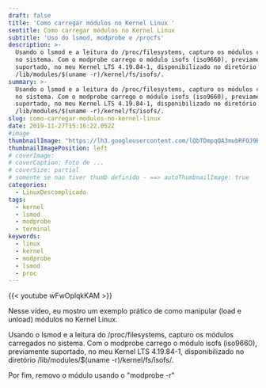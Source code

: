 ```yaml
---
draft: false
title: 'Como carregar módulos no Kernel Linux '
seotitle: Como carregar módulos no Kernel Linux
subtitle: 'Uso do lsmod, modprobe e /procfs'
description: >-
  Usando o lsmod e a leitura do /proc/filesystems, capturo os módulos carregados
  no sistema. Com o modprobe carrego o módulo isofs (iso9660), previamente
  suportado, no meu Kernel LTS 4.19.84-1, disponibilizado no diretório
  /lib/modules/$(uname -r)/kernel/fs/isofs/. 
summary: >-
  Usando o lsmod e a leitura do /proc/filesystems, capturo os módulos carregados
  no sistema. Com o modprobe carrego o módulo isofs (iso9660), previamente
  suportado, no meu Kernel LTS 4.19.84-1, disponibilizado no diretório
  /lib/modules/$(uname -r)/kernel/fs/isofs/. 
slug: como-carregar-modulos-no-kernel-linux
date: 2019-11-27T15:16:22.052Z
#image
thumbnailImage: "https://lh3.googleusercontent.com/lQbTDmpqQA3mubRFOJ9Bdq7cySfxLnP7jDq8lBG2A_z1A3s5RtLIfBBhv8kk2xNVU6LqamgvdFUcjI4hmwWGIWLZCxjFlaiVroBLvYmkVK0BpabD_gr0IkdSeDot9KsquNj2vURMac4dLi_BCoLhiHU5uLMk5buyA_F832BS-B7sEZpVBxRtUNABJvV_QMTS1Gq5d4MfqBZFDROA6mnG9tdaf_bDIvUX_kA37OznMk63tpOV5je6-E_BoVYV4LfI8rCtG_yrRHSwRClDCpC4aeCveXqXdPbQGx4JgBc1O5JqAFNv1cGKkyiP8eDi95Ln1RPX_EUnsaZ5C6ZZlGuWrchN5wrLnVuhaIPIJQGfHW7NPeFzw---aDFUUtBQNEwzsWh8cyhrQRUtGfl1zIV2tzQV-eAAuM433-BD4Cx5xRL-g9rDhc3iiGc6-GvQTzu6PTepYVqQM_d9sVFEYfEb6uaP8Bs89Ci1w6-g5RcZy1wGMBop4ezpPrManeVIAlWqrg4a6A2O4CEMlf81XeY89GQvNvOwAoIxH8K8pj4_UHzFXQ1Xd9CCrOOspyaP9g-Yz5mTYdBF0LoVHTvRfSSPTWmwTjLnGCc22cZvWGzhXmaIWyJtr9x6FFNhiZT5jjlWvIasNWKjXKf3sZ0d-pKhq0IlfVfaeCVH991PxRSkgqqSGv4HwZxxW1o=w1280-h720-no"
thumbnailImagePosition: left
# coverImage:
# coverCaption: Foto de ...
# coverSize: partial
# somente se nao tiver thumb definido - ==> autoThumbnailImage: true
categories:
  - LinuxDescomplicado
tags:
  - kernel
  - lsmod
  - modprobe
  - terminal
keywords:
  - linux
  - kernel
  - modprobe
  - lsmod
  - proc
---
```

{{< youtube wFwOplqkKAM >}}

Nesse vídeo, eu mostro um exemplo prático de como manipular (load e unload) módulos no Kernel Linux. 

Usando o lsmod e a leitura do /proc/filesystems, capturo os módulos carregados no sistema. Com o modprobe carrego o módulo isofs (iso9660), previamente suportado, no meu Kernel LTS 4.19.84-1, disponibilizado no diretório /lib/modules/$(uname -r)/kernel/fs/isofs/. 

Por fim, removo o módulo usando o "modprobe -r" 
